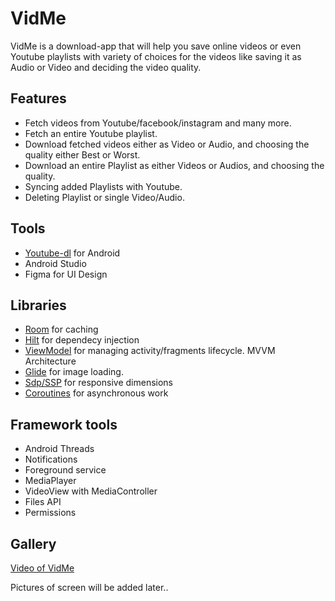 # VidMe

VidMe is a download-app that will help you save online videos or even Youtube playlists with variety of choices for the videos like saving it as Audio or Video
and deciding the video quality.

## Features

- Fetch videos from Youtube/facebook/instagram and many more.
- Fetch an entire Youtube playlist.
- Download fetched videos either as Video or Audio, and choosing the quality either Best or Worst.
- Download an entire Playlist as either Videos or Audios, and choosing the quality.
- Syncing added Playlists with Youtube.
- Deleting Playlist or single Video/Audio.

## Tools

- [Youtube-dl](https://github.com/yausername/youtubedl-android) for Android 
- Android Studio
- Figma for UI Design

## Libraries

- [Room](https://developer.android.com/training/data-storage/room) for caching
- [Hilt](https://developer.android.com/training/dependency-injection/hilt-android) for dependecy injection
- [ViewModel](https://developer.android.com/topic/libraries/architecture/viewmodel) for managing activity/fragments lifecycle. MVVM Architecture
- [Glide](https://github.com/bumptech/glide) for image loading.
- [Sdp/SSP](https://www.google.com/search?q=ssp+android+studio&sxsrf=ALiCzsatoTGPsQ1bC06l02LtMpFv20sx4Q%3A1665102193696&ei=cXE_Y42MKrKP9u8PuZW4iAg&ved=0ahUKEwjNiJSG7cz6AhWyh_0HHbkKDoEQ4dUDCA0&uact=5&oq=ssp+android+studio&gs_lcp=Cgxnd3Mtd2l6LXNlcnAQAzIICAAQgAQQywE6CggAEEcQ1gQQsAM6DQguEMcBENEDELADEEM6BggAEB4QB0oECEEYAEoECEYYAFC7AViSB2DHCGgBcAF4AIABjwGIAagDkgEDMC4zmAEAoAEByAEJwAEB&sclient=gws-wiz-serp) for responsive dimensions
- [Coroutines](https://developer.android.com/kotlin/coroutines) for asynchronous work

## Framework tools

- Android Threads
- Notifications
- Foreground service
- MediaPlayer
- VideoView with MediaController
- Files API
- Permissions

## Gallery

[Video of VidMe](https://drive.google.com/file/d/1LQeMeVnOndmyuzVucu71tALKmiEQuwyB/view?usp=sharing)

Pictures of screen will be added later..
